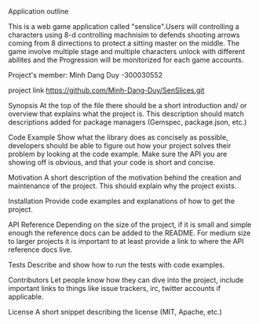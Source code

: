 Application outline 

This is a web game application called "senslice".Users will controlling a characters using 8-d controlling machnisim to defends shooting arrows coming from 8 dirrections to protect a sitting master on the middle.
The game involve multiple stage and multiple characters unlock with different abilites and the Progression will be monitorized for each game accounts.

Project's member:
Minh Dang Duy -300030552

project link https://github.com/Minh-Dang-Duy/SenSlices.git








Synopsis
At the top of the file there should be a short introduction and/ or overview that explains what the project is. This description should match descriptions added for package managers (Gemspec, package.json, etc.)

Code Example
Show what the library does as concisely as possible, developers should be able to figure out how your project solves their problem by looking at the code example. Make sure the API you are showing off is obvious, and that your code is short and concise.

Motivation
A short description of the motivation behind the creation and maintenance of the project. This should explain why the project exists.

Installation
Provide code examples and explanations of how to get the project.

API Reference
Depending on the size of the project, if it is small and simple enough the reference docs can be added to the README. For medium size to larger projects it is important to at least provide a link to where the API reference docs live.

Tests
Describe and show how to run the tests with code examples.

Contributors
Let people know how they can dive into the project, include important links to things like issue trackers, irc, twitter accounts if applicable.

License
A short snippet describing the license (MIT, Apache, etc.)